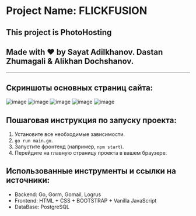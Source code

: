 # Project Name: FLICKFUSION

## This project is PhotoHosting

## Made with ❤️ by Sayat Adilkhanov. Dastan Zhumagali & Alikhan Dochshanov.

---

## Скриншоты основных страниц сайта:
![image](https://github.com/QBasy/AdvancedProgramming_1/assets/124850927/69ad8646-c3c4-4462-9f6f-bef4a4f7a7f4)
![image](https://github.com/QBasy/AdvancedProgramming_1/assets/124850927/5351c58d-33cc-411c-9fd5-e45b8461b24f)
![image](https://github.com/QBasy/AdvancedProgramming_1/assets/124850927/f0d2e276-1ddc-4163-b4c0-8a2d34443f2b)
![image](https://github.com/QBasy/AdvancedProgramming_1/assets/124850927/afbfa31e-3208-4f58-9645-3cf1a56344a3)
![image](https://github.com/QBasy/AdvancedProgramming_1/assets/124850927/d8d217c0-f565-4402-8eb0-44a6dae3ff1f)



## Пошаговая инструкция по запуску проекта:
1. Установите все необходимые зависимости.
2. `go run main.go`.
3. Запустите фронтенд (например, `npm start`).
4. Перейдите на главную страницу проекта в вашем браузере.

## Использованные инструменты и ссылки на источники:
- Backend: Go, Gorm, Gomail, Logrus
- Frontend: HTML + CSS + BOOTSTRAP + Vanilla JavaScript
- DataBase: PostgreSQL
